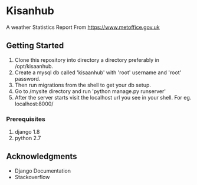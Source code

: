 # Kisanhub

A weather Statistics Report From https://www.metoffice.gov.uk

## Getting Started

1. Clone this repository into directory a directory preferably in /opt/kisaanhub.
2. Create a mysql db called 'kisaanhub' with 'root' username and 'root' password.
3. Then run migrations from the shell to get your db setup.
4. Go to /mysite directory and run 'python manage.py runserver'
5. After the server starts visit the localhost url you see in your shell. For eg. localhost:8000/

### Prerequisites

1. django 1.8
2. python 2.7

## Acknowledgments

* Django Documentation
* Stackoverflow
